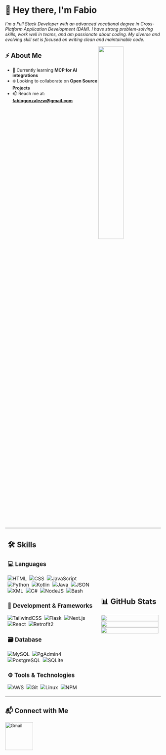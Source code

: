 # 👋 Hey there, I'm Fabio

<p>
  <i>
    I'm a Full Stack Developer with an advanced vocational degree in Cross-Platform Application Development (DAM). 
    I have strong problem-solving skills, work well in teams, and am passionate about coding. 
    My diverse and evolving skill set is focused on writing clean and maintainable code.
  </i>
</p>

<img src="https://user-images.githubusercontent.com/89788120/167628634-549d2bdd-609e-4275-85af-1e1974da64ca.gif" width="40%" align="right" />

## ⚡ About Me

- 📖 Currently learning **MCP for AI integrations**
- ❄️ Looking to collaborate on **Open Source Projects**
- 📫 Reach me at: **fabiogonzalezw@gmail.com**

</br>

<table width="100%">
<tr>
<td width="60%">

## 🛠️ Skills

### 💻 Languages

![HTML](https://img.shields.io/badge/HTML5-E34F26?style=flat&logo=html5&logoColor=white)&nbsp;
![CSS](https://img.shields.io/badge/CSS3-1572B6?style=flat&logo=css3&logoColor=white)&nbsp;
![JavaScript](https://img.shields.io/badge/JavaScript-F7DF1E?style=flat&logo=javascript&logoColor=black)&nbsp;
![Python](https://img.shields.io/badge/-Python-05122A?style=flat&logo=python)&nbsp;
![Kotlin](https://img.shields.io/badge/Kotlin-0095D5?style=flat&logo=kotlin&logoColor=white)&nbsp;
![Java](https://img.shields.io/badge/Java-%23150458.svg?style=flat&logo=java&logoColor=orange)&nbsp;
![JSON](https://img.shields.io/badge/JSON-292929?style=flat&logo=json&logoColor=white)&nbsp;
![XML](https://img.shields.io/badge/XML-000000?style=flat&logo=xml&logoColor=white)&nbsp;
![C#](https://img.shields.io/badge/C%23-239120?style=flat&logo=c-sharp&logoColor=white)&nbsp;
![NodeJS](https://img.shields.io/badge/Node.js-43853D?style=flat&logo=node.js&logoColor=white)&nbsp;
![Bash](https://img.shields.io/badge/Bash-4EAA25?style=flat&logo=gnubash&logoColor=white)&nbsp;

### 🧠 Development & Frameworks

![TailwindCSS](https://img.shields.io/badge/Tailwind_CSS-38B2AC?style=flat&logo=tailwind-css&logoColor=white)&nbsp;
![Flask](https://img.shields.io/badge/Flask-000000?style=flat&logo=flask&logoColor=white)&nbsp;
![Next.js](https://img.shields.io/badge/Next.js-000000?style=flat&logo=next.js&logoColor=white)&nbsp;
![React](https://img.shields.io/badge/React-20232A?style=flat&logo=react&logoColor=61DAFB)&nbsp;
![Retrofit2](https://img.shields.io/badge/Retrofit2-1F8ACB?style=flat&logo=android&logoColor=white)&nbsp;

### 🗃️ Database

![MySQL](https://img.shields.io/badge/MySQL-00000F?style=flat&logo=mysql&logoColor=white)&nbsp;
![PgAdmin4](https://img.shields.io/badge/PgAdmin4-336791?style=flat&logo=postgresql&logoColor=white)&nbsp;
![PostgreSQL](https://img.shields.io/badge/PostgreSQL-316192?style=flat&logo=postgresql&logoColor=green)&nbsp;
![SQLite](https://img.shields.io/badge/-SQlite-05122A?style=flat&logo=sqlite&logoColor=A8B9CC)&nbsp;

### ⚙️ Tools & Technologies

![AWS](https://img.shields.io/badge/Amazon_AWS-232F3E?style=flat&logo=amazon-aws&logoColor=white)&nbsp;
![Git](https://img.shields.io/badge/-Git-05122A?style=flat&logo=git)&nbsp;
![Linux](https://img.shields.io/badge/Linux-05122A?style=flat&logo=linux&logoColor=white)&nbsp;
![NPM](https://img.shields.io/badge/npm-CB3837?style=flat&logo=npm&logoColor=white)&nbsp;

</td>
<td>

## 📊 GitHub Stats

<p align="center">
  <img width="100%" src="https://github-readme-stats.vercel.app/api?username=FabioGonzalez2005&theme=algolia&show_icons=true&bg_color=transparent&title_color=navy&text_color=black" />
  </br>
  <img width="100%" src="https://github-readme-streak-stats.herokuapp.com/?user=FabioGonzalez2005"/>
  </br>
  <img width="100%" src="https://github-readme-stats.vercel.app/api/top-langs/?username=FabioGonzalez2005&langs_count=7&layout=compact&bg_color=transparent" />
</p>

</td>
</tr>
</table>

## 📬 Connect with Me
<a href="mailto:fabiogonzalezw@gmail.com"><img width="90px" alt="Gmail" src="https://img.shields.io/badge/Gmail-D14836?style=flat&logo=gmail&logoColor=white" /></a>&nbsp;
